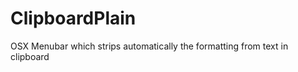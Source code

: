 ClipboardPlain
==============

OSX Menubar which strips automatically the formatting from text in clipboard
